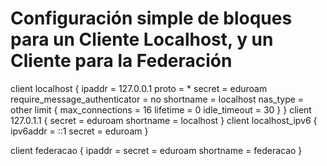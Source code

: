 # Configuración simple de bloques para un Cliente Localhost, y un Cliente para la Federación

client localhost {
        ipaddr = 127.0.0.1
        proto = *
        secret = eduroam
        require_message_authenticator = no
        shortname = localhost
        nas_type         = other 
        limit {
                max_connections = 16
                lifetime = 0
                idle_timeout = 30
        }
}
client 127.0.1.1 {
    secret = eduroam
    shortname = localhost
}
client localhost_ipv6 {
        ipv6addr        = ::1
        secret          = eduroam
}

client federacao {
        ipaddr          = <IP-Federado-NREN>
        secret          = eduroam
        shortname       = federacao
}
